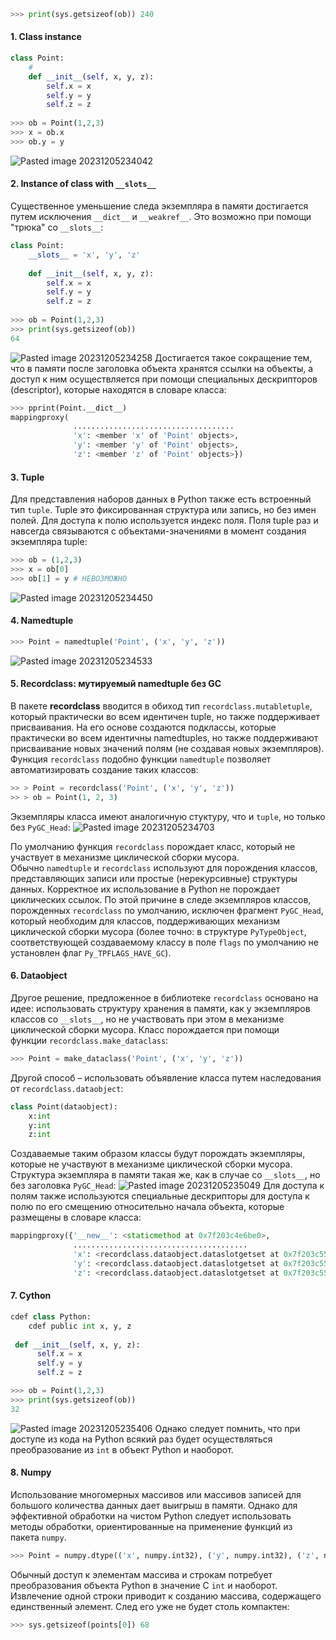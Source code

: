 

```Python
>>> print(sys.getsizeof(ob)) 240
```

#### 1. Class instance

```Python
class Point:  
    #  
    def __init__(self, x, y, z):  
        self.x = x  
        self.y = y  
        self.z = z  
  
>>> ob = Point(1,2,3)  
>>> x = ob.x  
>>> ob.y = y
```

![Pasted image 20231205234042](../../_Attachments/Pasted%20image%2020231205234042.png)

#### 2. Instance of class with `__slots__`

Существенное уменьшение следа экземпляра в памяти достигается путем исключения `__dict__` и `__weakref__`. Это возможно при помощи "трюка" со `__slots__`:

```Python
class Point:  
    __slots__ = 'x', 'y', 'z'  
  
    def __init__(self, x, y, z):  
        self.x = x  
        self.y = y  
        self.z = z  
  
>>> ob = Point(1,2,3)  
>>> print(sys.getsizeof(ob))  
64
```
![Pasted image 20231205234258](../../_Attachments/Pasted%20image%2020231205234258.png)
Достигается такое сокращение тем, что в памяти после заголовка объекта хранятся ссылки на объекты, а доступ к ним осуществляется при помощи специальных дескрипторов (descriptor), которые находятся в словаре класса:

```Python
>>> pprint(Point.__dict__)  
mappingproxy(  
              ....................................  
              'x': <member 'x' of 'Point' objects>,  
              'y': <member 'y' of 'Point' objects>,  
              'z': <member 'z' of 'Point' objects>})
```

#### 3. Tuple

Для представления наборов данных в Python также есть встроенный тип `tuple`. Tuple это фиксированная структура или запись, но без имен полей. Для доступа к полю используется индекс поля. Поля tuple раз и навсегда связываются с объектами-значениями в момент создания экземпляра tuple:

```Python
>>> ob = (1,2,3)  
>>> x = ob[0]  
>>> ob[1] = y # НЕВОЗМОЖНО
```
![Pasted image 20231205234450](../../_Attachments/Pasted%20image%2020231205234450.png)
#### 4. Namedtuple

```Python
>>> Point = namedtuple('Point', ('x', 'y', 'z'))
```

![Pasted image 20231205234533](../../_Attachments/Pasted%20image%2020231205234533.png)

#### 5. Recordclass: мутируемый namedtuple без GC

В пакете **recordclass** вводится в обиход тип `recordclass.mutabletuple`, который практически во всем идентичен tuple, но также поддерживает присваивания. На его основе создаются подклассы, которые практически во всем идентичны namedtuples, но также поддерживают присваивание новых значений полям (не создавая новых экземпляров). Функция `recordclass` подобно функции `namedtuple` позволяет автоматизировать создание таких классов:

```Python
>> > Point = recordclass('Point', ('x', 'y', 'z'))  
>> > ob = Point(1, 2, 3)
```

Экземпляры класса имеют аналогичную стуктуру, что и `tuple`, но только без `PyGC_Head`:
![Pasted image 20231205234703](../../_Attachments/Pasted%20image%2020231205234703.png)

По умолчанию функция `recordclass` порождает класс, который не участвует в механизме циклической сборки мусора. Обычно `namedtuple` и `recordclass` используют для порождения классов, представляющих записи или простые (нерекурсивные) структуры данных. Корректное их использование в Python не порождает циклических ссылок. По этой причине в следе экземпляров классов, порожденных `recordclass` по умолчанию, исключен фрагмент `PyGC_Head`, который необходим для классов, поддерживающих механизм циклической сборки мусора (более точно: в структуре `PyTypeObject`, соответствующей создаваемому классу в поле `flags` по умолчанию не установлен флаг `Py_TPFLAGS_HAVE_GC`).

#### 6. Dataobject

Другое решение, предложенное в библиотеке `recordclass` основано на идее: использовать структуру хранения в памяти, как у экземпляров классов со `__slots__`, но не участвовать при этом в механизме циклической сборки мусора. Класс порождается при помощи функции `recordclass.make_dataclass`:

```Python
>>> Point = make_dataclass('Point', ('x', 'y', 'z'))
```

Другой способ – использовать объявление класса путем наследования от `recordclass.dataobject`:

```Python
class Point(dataobject):  
    x:int  
    y:int  
    z:int
```

Создаваемые таким образом классы будут порождать экземпляры, которые не участвуют в механизме циклической сборки мусора. Структура экземпляра в памяти такая же, как в случае со `__slots__`, но без заголовка `PyGC_Head`:
![Pasted image 20231205235049](../../_Attachments/Pasted%20image%2020231205235049.png)
Для доступа к полям также используются специальные дескрипторы для доступа к полю по его смещению относительно начала объекта, которые размещены в словаре класса:

```Python
mappingproxy({'__new__': <staticmethod at 0x7f203c4e6be0>,  
              .......................................  
              'x': <recordclass.dataobject.dataslotgetset at 0x7f203c55c690>,  
              'y': <recordclass.dataobject.dataslotgetset at 0x7f203c55c670>,  
              'z': <recordclass.dataobject.dataslotgetset at 0x7f203c55c410>})
```
#### 7. Cython

```Python
cdef class Python:  
    cdef public int x, y, z  
  
 def __init__(self, x, y, z):  
      self.x = x  
      self.y = y  
      self.z = z
```

```Python
>>> ob = Point(1,2,3)  
>>> print(sys.getsizeof(ob))  
32
```
![Pasted image 20231205235406](../../_Attachments/Pasted%20image%2020231205235406.png)
Однако следует помнить, что при доступе из кода на Python всякий раз будет осуществляться преобразование из `int` в объект Python и наоборот.

#### 8. Numpy

Использование многомерных массивов или массивов записей для большого количества данных дает выигрыш в памяти. Однако для эффективной обработки на чистом Python следует использовать методы обработки, ориентированные на применение функций из пакета `numpy`.

```Python
>>> Point = numpy.dtype(('x', numpy.int32), ('y', numpy.int32), ('z', numpy.int32)])
```

Обычный доступ к элементам массива и строкам потребует преобразования объекта Python в значение C `int` и наоборот. Извлечение одной строки приводит к созданию массива, содержащего единственный элемент. След его уже не будет столь компактен:

```Python
>>> sys.getsizeof(points[0]) 68
```